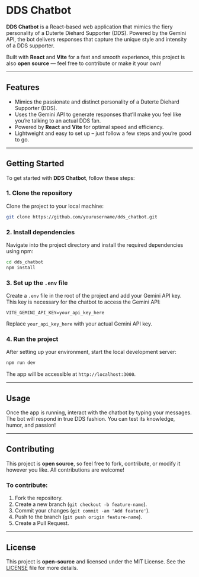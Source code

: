 # DDS Chatbot

**DDS Chatbot** is a React-based web application that mimics the fiery personality of a Duterte Diehard Supporter (DDS). Powered by the Gemini API, the bot delivers responses that capture the unique style and intensity of a DDS supporter.

Built with **React** and **Vite** for a fast and smooth experience, this project is also **open source** — feel free to contribute or make it your own!

---

## Features

* Mimics the passionate and distinct personality of a Duterte Diehard Supporter (DDS).
* Uses the Gemini API to generate responses that’ll make you feel like you’re talking to an actual DDS fan.
* Powered by **React** and **Vite** for optimal speed and efficiency.
* Lightweight and easy to set up – just follow a few steps and you’re good to go.

---

## Getting Started

To get started with **DDS Chatbot**, follow these steps:

### 1. Clone the repository

Clone the project to your local machine:

```bash
git clone https://github.com/yourusername/dds_chatbot.git
```

### 2. Install dependencies

Navigate into the project directory and install the required dependencies using npm:

```bash
cd dds_chatbot
npm install
```

### 3. Set up the `.env` file

Create a `.env` file in the root of the project and add your Gemini API key. This key is necessary for the chatbot to access the Gemini API:

```env
VITE_GEMINI_API_KEY=your_api_key_here
```

Replace `your_api_key_here` with your actual Gemini API key.

### 4. Run the project

After setting up your environment, start the local development server:

```bash
npm run dev
```

The app will be accessible at `http://localhost:3000`.

---

## Usage

Once the app is running, interact with the chatbot by typing your messages. The bot will respond in true DDS fashion. You can test its knowledge, humor, and passion!

---

## Contributing

This project is **open source**, so feel free to fork, contribute, or modify it however you like. All contributions are welcome!

### To contribute:

1. Fork the repository.
2. Create a new branch (`git checkout -b feature-name`).
3. Commit your changes (`git commit -am 'Add feature'`).
4. Push to the branch (`git push origin feature-name`).
5. Create a Pull Request.

---

## License

This project is **open-source** and licensed under the MIT License. See the [LICENSE](LICENSE) file for more details.
